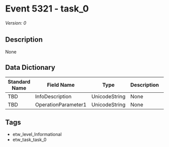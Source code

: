 # Event 5321 - task_0
###### Version: 0

## Description
None

## Data Dictionary
|Standard Name|Field Name|Type|Description|Sample Value|
|---|---|---|---|---|
|TBD|InfoDescription|UnicodeString|None|`None`|
|TBD|OperationParameter1|UnicodeString|None|`None`|

## Tags
* etw_level_Informational
* etw_task_task_0